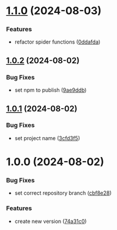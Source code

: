 # [1.1.0](https://github.com/hive-o/spider/compare/spider-v1.0.2...spider-v1.1.0) (2024-08-03)


### Features

* refactor spider functions ([0ddafda](https://github.com/hive-o/spider/commit/0ddafdaf179e6651f40c6c0ce00a1a61fdf0f18a))

## [1.0.2](https://github.com/hive-o/spider/compare/spider-v1.0.1...spider-v1.0.2) (2024-08-02)


### Bug Fixes

* set npm to publish ([9ae9ddb](https://github.com/hive-o/spider/commit/9ae9ddb9873d3138e43300a96fd1119fb60a188c))

## [1.0.1](https://github.com/hive-o/spider/compare/spider-v1.0.0...spider-v1.0.1) (2024-08-02)


### Bug Fixes

* set project name ([3cfd3f5](https://github.com/hive-o/spider/commit/3cfd3f567fa31320060b4e61eb4ff051e62d2940))

# 1.0.0 (2024-08-02)


### Bug Fixes

* set correct repository branch ([cbf8e28](https://github.com/hive-o/spider/commit/cbf8e28a7b92f09c0f148c69cc438d2c06d9b7a3))


### Features

* create new version ([74a31c0](https://github.com/hive-o/spider/commit/74a31c0a8b9b7ea9c6238b6425eb231b5db0155c))

